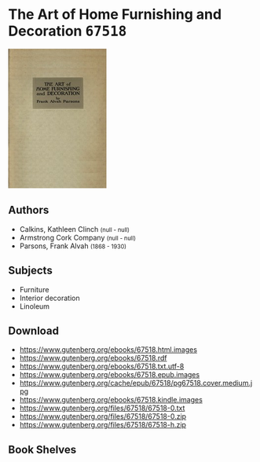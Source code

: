 # The Art of Home Furnishing and Decoration <kbd>67518</kbd>

![](./cover.medium.jpg "")

## Authors


 - Calkins, Kathleen Clinch <small>(null - null)</small>
 - Armstrong Cork Company <small>(null - null)</small>
 - Parsons, Frank Alvah <small>(1868 - 1930)</small>

## Subjects


 - Furniture
 - Interior decoration
 - Linoleum

## Download


 - https://www.gutenberg.org/ebooks/67518.html.images
 - https://www.gutenberg.org/ebooks/67518.rdf
 - https://www.gutenberg.org/ebooks/67518.txt.utf-8
 - https://www.gutenberg.org/ebooks/67518.epub.images
 - https://www.gutenberg.org/cache/epub/67518/pg67518.cover.medium.jpg
 - https://www.gutenberg.org/ebooks/67518.kindle.images
 - https://www.gutenberg.org/files/67518/67518-0.txt
 - https://www.gutenberg.org/files/67518/67518-0.zip
 - https://www.gutenberg.org/files/67518/67518-h.zip

## Book Shelves


